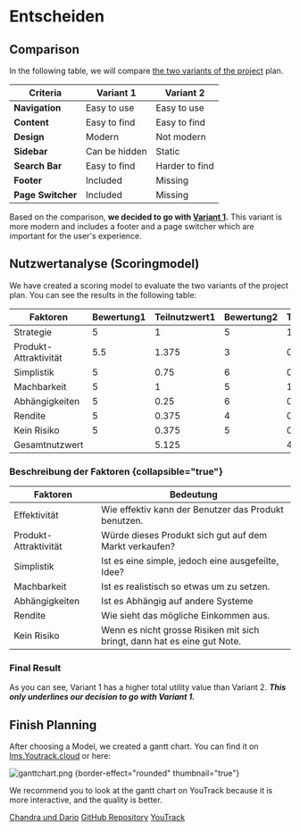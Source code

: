<show-structure depth="3"/>

# Entscheiden

## Comparison

In the following table, we will compare [the two variants of the project](planen.md#variants) plan.

| **Criteria**      | **Variant 1** | **Variant 2**  |
|-------------------|---------------|----------------|
| **Navigation**    | Easy to use   | Easy to use    |
| **Content**       | Easy to find  | Easy to find   |
| **Design**        | Modern        | Not modern     |
| **Sidebar**       | Can be hidden | Static         |
| **Search Bar**    | Easy to find  | Harder to find |
| **Footer**        | Included      | Missing        |
| **Page Switcher** | Included      | Missing        |

Based on the comparison, **we decided to go with [Variant 1](planen.md#variant-1).** This variant is more modern and
includes a footer and a page switcher which are important for the user's experience.

## Nutzwertanalyse (Scoringmodel)

We have created a scoring model to evaluate the two variants of the project plan. You can see the results in the
following table:

| Faktoren               | Bewertung1 | Teilnutzwert1 | Bewertung2 | Teilnutzwert2 | Gewichtigung |
|------------------------|------------|---------------|------------|---------------|--------------|
| Strategie              | 5          | 1             | 5          | 1             | 0.2          |
| Produkt- Attraktivität | 5.5        | 1.375         | 3          | 0.75          | 0.25         |
| Simplistik             | 5          | 0.75          | 6          | 0.9           | 0.15         |
| Machbarkeit            | 5          | 1             | 5          | 1             | 0.2          |
| Abhängigkeiten         | 5          | 0.25          | 6          | 0.3           | 0.05         |
| Rendite                | 5          | 0.375         | 4          | 0.3           | 0.075        |
| Kein Risiko            | 5          | 0.375         | 5          | 0.375         | 0.075        |
| Gesamtnutzwert         |            | 5.125         |            | 4.625         | 1            |

### Beschreibung der Faktoren {collapsible="true"}

| Faktoren               | Bedeutung                                                                |
|------------------------|--------------------------------------------------------------------------|
| Effektivität           | Wie effektiv kann der Benutzer das Produkt benutzen.                     |
| Produkt- Attraktivität | Würde dieses Produkt sich gut auf dem Markt verkaufen?                   |
| Simplistik             | Ist es eine simple, jedoch eine ausgefeilte, Idee?                       |
| Machbarkeit            | Ist es realistisch so etwas um zu setzen.                                |
| Abhängigkeiten         | Ist es Abhängig auf andere Systeme                                       |
| Rendite                | Wie sieht das mögliche Einkommen aus.                                    |
| Kein Risiko            | Wenn es nicht grosse Risiken mit sich bringt, dann hat es eine gut Note. |

### Final Result
As you can see, Variant 1 has a higher total utility value than Variant 2.
_**This only underlines our decision to go with Variant 1.**_

## Finish Planning

After choosing a Model, we created a gantt chart. You can find it
on [Ims.Youtrack.cloud](https://ims.youtrack.cloud/gantt-charts/199-1) or here:

![ganttchart.png](ganttchart.png) {border-effect="rounded" thumbnail="true"}

We recommend you to look at the gantt chart on YouTrack because it is more interactive, and the quality is better.


<seealso>
       <category ref="author">
            <a href="https://www.github.com/An0n-00/M431-WebProject">Chandra und Dario</a>           
       </category>
       <category ref="external">
           <a href="https://www.github.com/An0n-00/M431-WebProject">GitHub Repository</a>
           <a href="https://ims.youtrack.cloud/gantt-charts/199-1">YouTrack</a>
       </category>
</seealso>